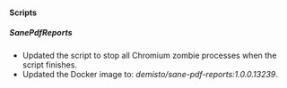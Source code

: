 #### Scripts
##### SanePdfReports
- Updated the script to stop all Chromium zombie processes when the script finishes.
- Updated the Docker image to: *demisto/sane-pdf-reports:1.0.0.13239*.
